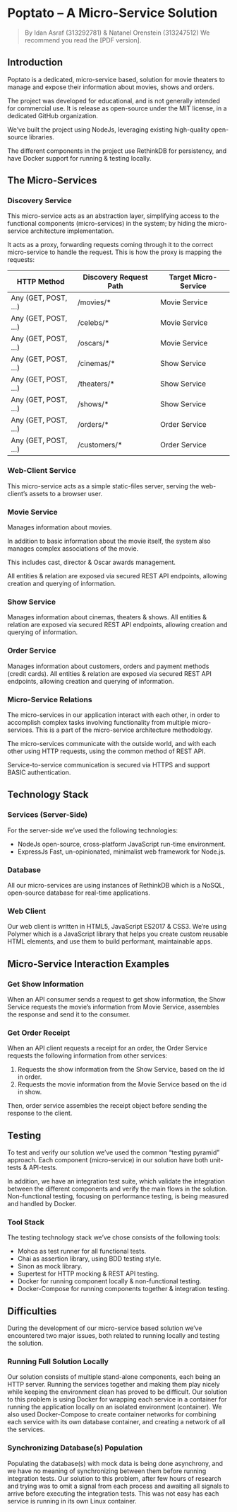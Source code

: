 # Poptato – A Micro-Service Solution
> By Idan Asraf (313292781) & Natanel Orenstein (313247512)
> We recommend you read the [PDF version].

## Introduction
Poptato is a dedicated, micro-service based, solution for movie theaters to manage and expose their information about movies, shows and orders.

The project was developed for educational, and is not generally intended for commercial use.
It is release as open-source under the MIT license, in a dedicated GitHub organization.

We’ve built the project using NodeJs, leveraging existing high-quality open-source libraries.

The different components in the project use RethinkDB for persistency, and have Docker support for running & testing locally.

## The Micro-Services
### Discovery Service
This micro-service acts as an abstraction layer, simplifying access to the functional components (micro-services) in the system; by hiding the micro-service architecture implementation.

It acts as a proxy, forwarding requests coming through it to the correct micro-service to handle the request. This is how the proxy is mapping the requests:

| HTTP Method        | Discovery Request Path | Target Micro-Service |
|--------------------|------------------------|----------------------|
| Any (GET, POST, …) | /movies/*              | Movie Service        |
| Any (GET, POST, …) | /celebs/*              | Movie Service        |
| Any (GET, POST, …) | /oscars/*              | Movie Service        |
| Any (GET, POST, …) | /cinemas/*             | Show Service         |
| Any (GET, POST, …) | /theaters/*            | Show Service         |
| Any (GET, POST, …) | /shows/*               | Show Service         |
| Any (GET, POST, …) | /orders/*              | Order Service        |
| Any (GET, POST, …) | /customers/*           | Order Service        |

### Web-Client Service
This micro-service acts as a simple static-files server, serving the web-client’s assets to a browser user.


### Movie Service
Manages information about movies.

In addition to basic information about the movie itself, the system also manages complex associations of the movie.

This includes cast, director & Oscar awards management.

All entities & relation are exposed via secured REST API endpoints, allowing creation and querying of information.


### Show Service
Manages information about cinemas, theaters & shows.
All entities & relation are exposed via secured REST API endpoints, allowing creation and querying of information.


### Order Service
Manages information about customers, orders and payment methods (credit cards).
All entities & relation are exposed via secured REST API endpoints, allowing creation and querying of information.


### Micro-Service Relations
The micro-services in our application interact with each other, in order to accomplish complex tasks involving functionality from multiple micro-services. This is a part of the micro-service architecture methodology.

The micro-services communicate with the outside world, and with each other using HTTP requests, using the common method of REST API.

Service-to-service communication is secured via HTTPS and support BASIC authentication.


## Technology Stack
### Services (Server-Side)
For the server-side we’ve used the following technologies:
-	NodeJs open-source, cross-platform JavaScript run-time environment.
-	ExpressJs Fast, un-opinionated, minimalist web framework for Node.js.

### Database
All our micro-services are using instances of RethinkDB which is a NoSQL, open-source database for real-time applications.

### Web Client
Our web client is written in HTML5, JavaScript ES2017 & CSS3.
We’re using Polymer which is a JavaScript library that helps you create custom reusable HTML elements, and use them to build performant, maintainable apps.


## Micro-Service Interaction Examples
### Get Show Information
When an API consumer sends a request to get show information, the Show Service requests the movie’s information from Movie Service, assembles the response and send it to the consumer.

### Get Order Receipt
When an API client requests a receipt for an order, the Order Service requests the following information from other services:
1.	Requests the show information from the Show Service, based on the id in order.
2.	Requests the movie information from the Movie Service based on the id in show.

Then, order service assembles the receipt object before sending the response to the client.


## Testing
To test and verify our solution we’ve used the common “testing pyramid” approach.
Each component (micro-service) in our solution have both unit-tests & API-tests.

In addition, we have an integration test suite, which validate the integration between the different components and verify the main flows in the solution.
Non-functional testing, focusing on performance testing, is being measured and handled by Docker.

### Tool Stack
The testing technology stack we’ve chose consists of the following tools:
-	Mohca as test runner for all functional tests.
-	Chai as assertion library, using BDD testing style.
-	Sinon as mock library.
-	Supertest for HTTP mocking & REST API testing.
-	Docker for running component locally & non-functional testing.
-	Docker-Compose for running components together & integration testing.

## Difficulties
During the development of our micro-service based solution we’ve encountered two major issues, both related to running locally and testing the solution.

### Running Full Solution Locally
Our solution consists of multiple stand-alone components, each being an HTTP server.
Running the services together and making them play nicely while keeping the environment clean has proved to be difficult.
Our solution to this problem is using Docker for wrapping each service in a container for running the application locally on an isolated environment (container). We also used Docker-Compose to create container networks for combining each service with its own database container, and creating a network of all the services.

### Synchronizing Database(s) Population
Populating the database(s) with mock data is being done asynchrony, and we have no meaning of synchronizing between them before running integration tests.
Our solution to this problem, after few hours of research and trying was to omit a signal from each process and awaiting all signals to arrive before executing the integration tests. This was not easy has each service is running in its own Linux container.
